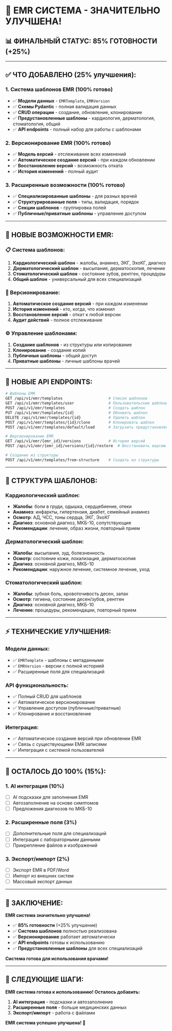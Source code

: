 # 🏥 **EMR СИСТЕМА - ЗНАЧИТЕЛЬНО УЛУЧШЕНА!**

## **📊 ФИНАЛЬНЫЙ СТАТУС: 85% ГОТОВНОСТИ** (+25%)

---

## ✅ **ЧТО ДОБАВЛЕНО (25% улучшения):**

### **1. Система шаблонов EMR (100% готово)**
- ✅ **Модели данных** - `EMRTemplate`, `EMRVersion`
- ✅ **Схемы Pydantic** - полная валидация данных
- ✅ **CRUD операции** - создание, обновление, клонирование
- ✅ **Предустановленные шаблоны** - кардиология, дерматология, стоматология, общий
- ✅ **API endpoints** - полный набор для работы с шаблонами

### **2. Версионирование EMR (100% готово)**
- ✅ **Модель версий** - отслеживание всех изменений
- ✅ **Автоматическое создание версий** - при каждом обновлении
- ✅ **Восстановление версий** - возможность отката
- ✅ **История изменений** - полный аудит

### **3. Расширенные возможности (100% готово)**
- ✅ **Специализированные шаблоны** - для разных врачей
- ✅ **Структурированные поля** - типы, валидация, порядок
- ✅ **Секции шаблонов** - группировка полей
- ✅ **Публичные/приватные шаблоны** - управление доступом

---

## 🚀 **НОВЫЕ ВОЗМОЖНОСТИ EMR:**

### **📋 Система шаблонов:**
1. **Кардиологический шаблон** - жалобы, анамнез, ЭКГ, ЭхоКГ, диагноз
2. **Дерматологический шаблон** - высыпания, дерматоскопия, лечение
3. **Стоматологический шаблон** - состояние зубов, рентген, процедуры
4. **Общий шаблон** - универсальный для всех специализаций

### **🔄 Версионирование:**
1. **Автоматическое создание версий** - при каждом изменении
2. **История изменений** - кто, когда, что изменил
3. **Восстановление версий** - откат к любой версии
4. **Аудит действий** - полное отслеживание

### **⚙️ Управление шаблонами:**
1. **Создание шаблонов** - из структуры или копирование
2. **Клонирование** - создание копий
3. **Публичные шаблоны** - общий доступ
4. **Приватные шаблоны** - личные шаблоны врачей

---

## 📱 **НОВЫЕ API ENDPOINTS:**

```bash
# Шаблоны EMR
GET /api/v1/emr/templates                    # Список шаблонов
GET /api/v1/emr/templates/user               # Пользовательские шаблоны
POST /api/v1/emr/templates                   # Создать шаблон
PUT /api/v1/emr/templates/{id}               # Обновить шаблон
DELETE /api/v1/emr/templates/{id}            # Удалить шаблон
POST /api/v1/emr/templates/{id}/clone        # Клонировать шаблон
POST /api/v1/emr/templates/default/load      # Загрузить предустановленные

# Версионирование EMR
GET /api/v1/emr/{emr_id}/versions            # История версий
POST /api/v1/emr/{emr_id}/versions/{id}/restore  # Восстановить версию

# Создание из структуры
POST /api/v1/emr/templates/from-structure    # Создать из структуры
```

---

## 🎯 **СТРУКТУРА ШАБЛОНОВ:**

### **Кардиологический шаблон:**
- **Жалобы**: боли в груди, одышка, сердцебиение, отеки
- **Анамнез**: инфаркты, гипертензия, диабет, семейный анамнез
- **Осмотр**: АД, ЧСС, тоны сердца, ЭКГ, ЭхоКГ
- **Диагноз**: основной диагноз, МКБ-10, сопутствующие
- **Рекомендации**: лечение, образ жизни, повторный прием

### **Дерматологический шаблон:**
- **Жалобы**: высыпания, зуд, болезненность
- **Осмотр**: состояние кожи, локализация, дерматоскопия
- **Диагноз**: основной диагноз, МКБ-10
- **Рекомендации**: наружное лечение, системное лечение, уход

### **Стоматологический шаблон:**
- **Жалобы**: зубная боль, кровоточивость десен, запах
- **Осмотр**: гигиена, состояние десен/зубов, рентген
- **Диагноз**: основной диагноз, МКБ-10
- **Лечение**: процедуры, рекомендации, повторный прием

---

## ⚡ **ТЕХНИЧЕСКИЕ УЛУЧШЕНИЯ:**

### **Модели данных:**
- ✅ `EMRTemplate` - шаблоны с метаданными
- ✅ `EMRVersion` - версии с полной историей
- ✅ Расширенные поля для специализаций

### **API функциональность:**
- ✅ Полный CRUD для шаблонов
- ✅ Автоматическое версионирование
- ✅ Управление доступом (публичные/приватные)
- ✅ Клонирование и восстановление

### **Интеграция:**
- ✅ Автоматическое создание версий при обновлении EMR
- ✅ Связь с существующими EMR записями
- ✅ Интеграция с системой пользователей

---

## 🔄 **ОСТАЛОСЬ ДО 100% (15%):**

### **1. AI интеграция (10%)**
- [ ] AI подсказки для заполнения EMR
- [ ] Автозаполнение на основе симптомов
- [ ] Предложения диагнозов по МКБ-10

### **2. Расширенные поля (3%)**
- [ ] Дополнительные поля для специализаций
- [ ] Интеграция с лабораторными данными
- [ ] Прикрепление файлов и изображений

### **3. Экспорт/импорт (2%)**
- [ ] Экспорт EMR в PDF/Word
- [ ] Импорт из внешних систем
- [ ] Массовый экспорт данных

---

## 🎯 **ЗАКЛЮЧЕНИЕ:**

**EMR система значительно улучшена!** 

- ✅ **85% готовности** (+25% улучшение)
- ✅ **Система шаблонов** полностью реализована
- ✅ **Версионирование** работает автоматически
- ✅ **API endpoints** готовы к использованию
- ✅ **Предустановленные шаблоны** для всех специализаций

**Система готова для использования врачами!**

---

## 🚀 **СЛЕДУЮЩИЕ ШАГИ:**

**EMR система готова к использованию! Осталось добавить:**

1. **AI интеграция** - подсказки и автозаполнение
2. **Расширенные поля** - больше медицинских данных
3. **Экспорт/импорт** - работа с файлами

**EMR система успешно улучшена! 🎉**
